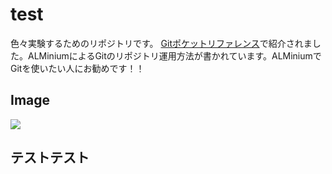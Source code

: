 # test
色々実験するためのリポジトリです。
<a href="http://www.amazon.co.jp/gp/product/477415184X/ref=as_li_tf_il?ie=UTF8&camp=247&creative=1211&creativeASIN=477415184X&linkCode=as2&tag=toraneko-22">Gitポケットリファレンス</a>で紹介されました。ALMiniumによるGitのリポジトリ運用方法が書かれています。ALMiniumでGitを使いたい人にお勧めです！！

## Image
<img src="https://github.com/ayapapa/alminium.git/docs/img/alminium.png" />

## テストテスト
